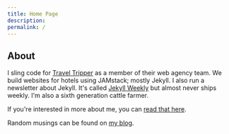 ```yaml
---
title: Home Page
description:
permalink: /
---
```


## About

I sling code for [Travel Tripper](http://www.traveltripper.com/solutions/hotel-websites/) as a member of their web agency team. We build websites for hotels using JAMstack; mostly Jekyll. I also run a newsletter about Jekyll. It's called [Jekyll Weekly](https://jekyllweekly.com/) but almost never ships weekly. I'm also a sixth generation cattle farmer.

If you're interested in more about me, you can [read that here](/about/).

Random musings can be found on [my blog](/blog/).

